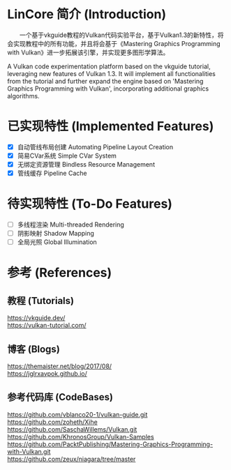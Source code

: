 # LinCore 简介 (Introduction)
&emsp;&emsp;一个基于vkguide教程的Vulkan代码实验平台，基于Vulkan1.3的新特性，将会实现教程中的所有功能，并且将会基于《Mastering Graphics Programming
with Vulkan》进一步拓展该引擎，并实现更多图形学算法。

A Vulkan code experimentation platform based on the vkguide tutorial, leveraging new features of Vulkan 1.3. It will implement all functionalities from the tutorial and further expand the engine based on 'Mastering Graphics Programming with Vulkan', incorporating additional graphics algorithms.

# 已实现特性 (Implemented Features)
- [x] 自动管线布局创建 Automating Pipeline Layout Creation 
- [x] 简易CVar系统 Simple CVar System
- [x] 无绑定资源管理 Bindless Resource Management
- [x] 管线缓存 Pipeline Cache

# 待实现特性 (To-Do Features)
- [ ] 多线程渲染 Multi-threaded Rendering
- [ ] 阴影映射 Shadow Mapping
- [ ] 全局光照 Global Illumination

# 参考 (References)
## 教程 (Tutorials)
https://vkguide.dev/  
https://vulkan-tutorial.com/

## 博客 (Blogs)
https://themaister.net/blog/2017/08/  
https://jglrxavpok.github.io/

## 参考代码库 (CodeBases)
https://github.com/vblanco20-1/vulkan-guide.git  
https://github.com/zoheth/Xihe  
https://github.com/SaschaWillems/Vulkan.git  
https://github.com/KhronosGroup/Vulkan-Samples  
https://github.com/PacktPublishing/Mastering-Graphics-Programming-with-Vulkan.git  
https://github.com/zeux/niagara/tree/master
